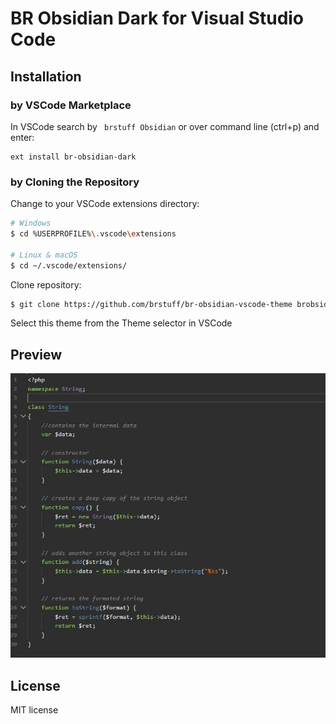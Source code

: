 # BR Obsidian Dark for Visual Studio Code

## Installation

### by VSCode Marketplace

In VSCode search by ``` brstuff Obsidian``` or over command line (ctrl+p) and enter:
```
ext install br-obsidian-dark
```

### by Cloning the Repository

Change to your VSCode extensions directory:

```bash
# Windows
$ cd %USERPROFILE%\.vscode\extensions

# Linux & macOS
$ cd ~/.vscode/extensions/
```

Clone repository:

```bash
$ git clone https://github.com/brstuff/br-obsidian-vscode-theme brobsidian
```

Select this theme from the Theme selector in VSCode

## Preview

![Preview](images/screenshot.jpg)

## License

MIT license
